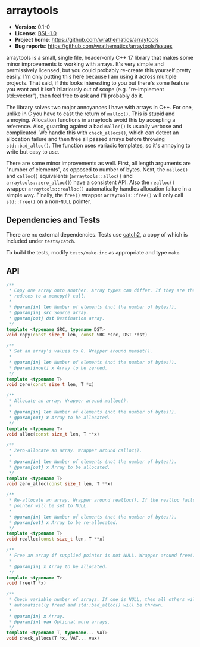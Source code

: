 # arraytools

* **Version:** 0.1-0
* **License:** [BSL-1.0](http://opensource.org/licenses/BSL-1.0)
* **Project home**: https://github.com/wrathematics/arraytools
* **Bug reports**: https://github.com/wrathematics/arraytools/issues


arraytools is a small, single file, header-only C++ 17 library that makes some minor improvements to working with arrays. It's very simple and permissively licensed, but you could probably re-create this yourself pretty easily. I'm only putting this here because I am using it across multiple projects. That said, if this looks interesting to you but there's some feature you want and it isn't hilariously out of scope (e.g. "re-implement std::vector"), then feel free to ask and I'll probably do it.

The library solves two major annoyances I have with arrays in C++. For one, unlike in C you have to cast the return of `malloc()`. This is stupid and annoying. Allocation functions in arraytools avoid this by accepting a reference. Also, guarding against a bad `malloc()` is usually verbose and complicated. We handle this with `check_allocs()`, which can detect an allocation failure and then free all passed arrays before throwing `std::bad_alloc()`. The function uses variadic templates, so it's annoying to write but easy to use.

There are some minor improvements as well. First, all length arguments are "number of elements", as opposed to number of bytes. Next, the `malloc()` and `calloc()` equivalents (`arraytools::alloc()` and `arraytools::zero_alloc()`) have a consistent API. Also the `realloc()` wrapper `arraytools::realloc()` automatically handles allocation failure in a simple way. Finally, the `free()` wrapper `arraytools::free()` will only call `std::free()` on a non-`NULL` pointer.



## Dependencies and Tests

There are no external dependencies. Tests use [catch2](https://github.com/catchorg/Catch2), a copy of which is included under `tests/catch`.

To build the tests, modify `tests/make.inc` as appropriate and type `make`.



## API

```C++
/** 
 * Copy one array onto another. Array types can differ. If they are the same, it
 * reduces to a memcpy() call.
 * 
 * @param[in] len Number of elements (not the number of bytes!).
 * @param[in] src Source array.
 * @param[out] dst Destination array.
 */
template <typename SRC, typename DST>
void copy(const size_t len, const SRC *src, DST *dst)

/**
 * Set an array's values to 0. Wrapper around memset().
 * 
 * @param[in] len Number of elements (not the number of bytes!).
 * @param[inout] x Array to be zeroed.
 */
template <typename T>
void zero(const size_t len, T *x)

/**
 * Allocate an array. Wrapper around malloc().
 * 
 * @param[in] len Number of elements (not the number of bytes!).
 * @param[out] x Array to be allocated.
 */
template <typename T>
void alloc(const size_t len, T **x)

/**
 * Zero-allocate an array. Wrapper around calloc().
 * 
 * @param[in] len Number of elements (not the number of bytes!).
 * @param[out] x Array to be allocated.
 */
template <typename T>
void zero_alloc(const size_t len, T **x)

/**
 * Re-allocate an array. Wrapper around realloc(). If the realloc fails, the
 * pointer will be set to NULL.
 * 
 * @param[in] len Number of elements (not the number of bytes!).
 * @param[out] x Array to be re-allocated.
 */
template <typename T>
void realloc(const size_t len, T **x)

/**
 * Free an array if supplied pointer is not NULL. Wrapper around free().
 * 
 * @param[in] x Array to be allocated.
 */
template <typename T>
void free(T *x)

/**
 * Check variable number of arrays. If one is NULL, then all others will be
 * automatically freed and std::bad_alloc() will be thrown.
 * 
 * @param[in] x Array.
 * @param[in] vax Optional more arrays.
 */
template <typename T, typename... VAT>
void check_allocs(T *x, VAT... vax)
```
